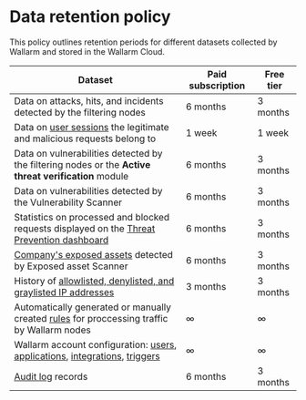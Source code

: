 # Data retention policy

This policy outlines retention periods for different datasets collected by Wallarm and stored in the Wallarm Cloud.

| Dataset                                                                                                                                                                                                                                | Paid subscription | Free tier |
|----------------------------------------------------------------------------------------------------------------------------------------------------------------------------------------------------------------------------------------|------------------|------------------|
| Data on attacks, hits, and incidents detected by the filtering nodes                                                                                                                                                                         | 6 months        | 3 months |
| Data on [user sessions](../api-sessions/overview.md) the legitimate and malicious requests belong to  | 1 week | 1 week |
| Data on vulnerabilities detected by the filtering nodes or the **Active threat verification** module                                                                                                                                                                  | 6 months        | 3 months |
| Data on vulnerabilities detected by the Vulnerability Scanner                                                                                                                                                                          | 6 months        | 3 months |
| Statistics on processed and blocked requests displayed on the [Threat Prevention dashboard](../user-guides/dashboards/threat-prevention.md)                                                                                                                          | 6 months        | 3 months |
| [Company's exposed assets](../user-guides/scanner.md) detected by Exposed asset Scanner                                                                                                                                            | 6 months        | 3 months |
| History of [allowlisted, denylisted, and graylisted IP addresses](../user-guides/ip-lists/overview.md)                                                                                                                                                                     | 3 months         | 3 months |
| Automatically generated or manually created [rules](../user-guides/rules/rules.md) for proccessing traffic by Wallarm nodes                                                                                                              | ∞                | ∞ |
| Wallarm account configuration: [users](../user-guides/settings/users.md), [applications](../user-guides/settings/applications.md), [integrations](../user-guides/settings/integrations/integrations-intro.md), [triggers](../user-guides/triggers/triggers.md) | ∞                | ∞ |
| [Audit log](../user-guides/settings/audit-log.md) records                                                                                                                                                                           | 6 months         | 3 months         | 
